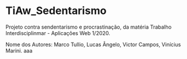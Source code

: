 # TiAw_Sedentarismo
 Projeto contra sendentarismo e procrastinação, da matéria Trabalho Interdisciplinmar - Aplicações Web 1/2020.
 
 Nome dos Autores: Marco Tullio, Lucas Ângelo, Victor Campos, Vinícius Marini.
aaa
